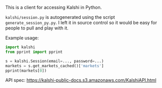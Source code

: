 This is a client for accessing Kalshi in Python.

`kalshi/session.py` is autogenerated using the script
`generate_session_py.py`.  I left it in source control so it would be
easy for people to pull and play with it.

Example usage:

```py
import kalshi
from pprint import pprint

s = kalshi.Session(email=..., password=...)
markets = s.get_markets_cached()['markets']
pprint(markets[0])
```

API spec: https://kalshi-public-docs.s3.amazonaws.com/KalshiAPI.html
